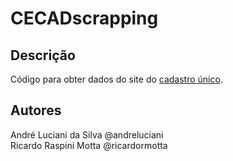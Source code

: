 # CECADscrapping

## Descrição

Código para obter dados do site do [cadastro único](https://cecad.cidadania.gov.br/tab_cad.php).

## Autores

André Luciani da Silva @andreluciani  
Ricardo Raspini Motta @ricardormotta